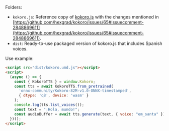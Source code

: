 Folders:
- `kokoro.js`: Reference copy of [kokoro.js](https://github.com/hexgrad/kokoro/tree/main/kokoro.js) with the changes mentioned in [https://github.com/hexgrad/kokoro/issues/65#issuecomment-2848869611](https://github.com/hexgrad/kokoro/issues/65#issuecomment-2848869611).
- `dist`: Ready-to-use packaged version of kokoro.js that includes Spanish voices.

Use example:
```html
<script src="dist/kokoro.umd.js"></script>
<script>
  (async () => {
    const { KokoroTTS } = window.Kokoro;
    const tts = await KokoroTTS.from_pretrained(
      'onnx-community/Kokoro-82M-v1.0-ONNX-timestamped',
      { dtype: 'q8', device: 'wasm' }
    );
    console.log(tts.list_voices());
    const text = "¡Hola, mundo!";
    const audioBuffer = await tts.generate(text, { voice: "em_santa" });
  })();
</script>
```